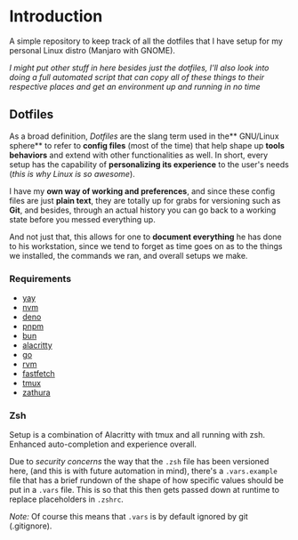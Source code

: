 # Introduction

A simple repository to keep track of all the dotfiles that I have setup for my
personal Linux distro (Manjaro with GNOME).

_I might put other stuff in here besides just the dotfiles, I'll also look into
doing a full automated script that can copy all of these things to their respective
places and get an environment up and running in no time_

## Dotfiles

As a broad definition, _Dotfiles_ are the slang term used in the** GNU/Linux sphere**
to refer to **config files** (most of the time) that help shape up **tools behaviors**
and extend with other functionalities as well. In short, every setup has the
capability of **personalizing its experience** to the user's needs (_this is why Linux
is so awesome_).

I have my **own way of working and preferences**, and since these config files are
just **plain text**, they are totally up for grabs for versioning such as **Git**,
and besides, through an actual history you can go back to a working state before
you messed everything up.

And not just that, this allows for one to **document everything** he has done to his
workstation, since we tend to forget as time goes on as to the things we installed,
the commands we ran, and overall setups we make.

### Requirements

- [yay](https://itsfoss.com/install-yay-arch-linux/)
- [nvm](https://github.com/nvm-sh/nvm?tab=readme-ov-file#installing-and-updating)
- [deno](https://docs.deno.com/runtime/getting_started/installation/)
- [pnpm](https://pnpm.io/installation)
- [bun](https://bun.com/docs/installation)
- [alacritty](https://github.com/alacritty/alacritty/blob/master/INSTALL.md)
- [go](https://go.dev/doc/install)
- [rvm](https://rvm.io/rvm/install)
- [fastfetch](https://itsfoss.com/install-yay-arch-linux/)
- [tmux](https://github.com/tmux/tmux/wiki/Installing)
- [zathura](https://archlinux.org/packages/extra/x86_64/zathura/)

### Zsh

Setup is a combination of Alacritty with tmux and all running with zsh. Enhanced
auto-completion and experience overall.

Due to _security concerns_ the way that the `.zsh` file has been versioned here,
(and this is with future automation in mind), there's a `.vars.example` file that
has a brief rundown of the shape of how specific values should be put in a `.vars`
file. This is so that this then gets passed down at runtime to replace placeholders
in `.zshrc`.

_Note:_ Of course this means that `.vars` is by default ignored by git (.gitignore).
